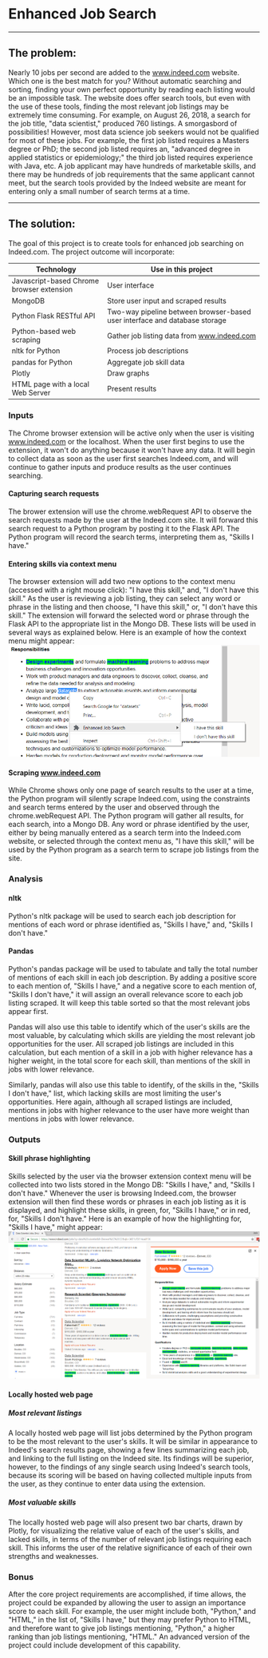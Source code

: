 # Enhanced Job Search
___
## The problem:
Nearly 10 jobs per second are added to the www.indeed.com website.  Which one is the best match for you?  Without automatic searching and sorting, finding your own perfect opportunity by reading each listing would be an impossible task.  The website does offer search tools, but even with the use of these tools, finding the most relevant job listings may be extremely time consuming.  For example, on August 26, 2018, a search for the job title, "data scientist," produced 760 listings.  A smorgasbord of possibilities!  However, most data science job seekers would not be qualified for most of these jobs.  For example, the first job listed requires a Masters degree or PhD; the second job listed requires an, "advanced degree in applied statistics or epidemiology;" the third job listed requires experience with Java, etc.  A job applicant may have hundreds of marketable skills, and there may be hundreds of job requirements that the same applicant cannot meet, but the search tools provided by the Indeed website are meant for entering only a small number of search terms at a time.
___
## The solution:
The goal of this project is to create tools for enhanced job searching on Indeed.com.  The project outcome will incorporate:

|  Technology  |  Use in this project  |
|--------------|-----------------------|
| Javascript-based Chrome browser extension | User interface |
| MongoDB | Store user input and scraped results |
| Python Flask RESTful API | Two-way pipeline between browser-based user interface and database storage |
| Python-based web scraping | Gather job listing data from www.indeed.com |
| nltk for Python | Process job descriptions |
| pandas for Python | Aggregate job skill data |
| Plotly | Draw graphs |
| HTML page with a local Web Server | Present results |

### Inputs
The Chrome browser extension will be active only when the user is visiting www.indeed.com or the localhost.  When the user first begins to use the extension, it won't do anything because it won't have any data.  It will begin to collect data as soon as the user first searches Indeed.com, and will continue to gather inputs and produce results as the user continues searching.

#### Capturing search requests
The brower extension will use the chrome.webRequest API to observe the search requests made by the user at the Indeed.com site.  It will forward this search request to a Python program by posting it to the Flask API.  The Python program will record the search terms, interpreting them as, "Skills I have."

#### Entering skills via context menu
The browser extension will add two new options to the context menu (accessed with a right mouse click): "I have this skill," and, "I don't have this skill." As the user is reviewing a job listing, they can select any word or phrase in the listing and then choose, "I have this skill," or, "I don't have this skill."  The extension will forward the selected word or phrase through the Flask API to the appropriate list in the Mongo DB.  These lists will be used in several ways as explained below.  Here is an example of how the context menu might appear:
![alt text](/Context%20menu%20example.PNG "Context menu example")


#### Scraping www.indeed.com
While Chrome shows only one page of search results to the user at a time, the Python program will silently scrape Indeed.com, using the constraints and search terms entered by the user and observed through the chrome.webRequest API.  The Python program will gather all results, for each search, into a Mongo DB.  Any word or phrase identified by the user, either by being manually entered as a search term into the Indeed.com website, or selected through the context menu as, "I have this skill," will be used by the Python program as a search term to scrape job listings from the site.

### Analysis
#### nltk
Python's nltk package will be used to search each job description for mentions of each word or phrase identified as, "Skills I have," and, "Skills I don't have."

#### Pandas
Python's pandas package will be used to tabulate and tally the total number of mentions of each skill in each job description.  By adding a positive score to each mention of, "Skills I have," and a negative score to each mention of, "Skills I don't have," it will assign an overall relevance score to each job listing scraped.  It will keep this table sorted so that the most relevant jobs appear first.

Pandas will also use this table to identify which of the user's skills are the most valuable, by calculating which skills are yielding the most relevant job opportunities for the user.  All scraped job listings are included in this calculation, but each mention of a skill in a job with higher relevance has a higher weight, in the total score for each skill, than mentions of the skill in jobs with lower relevance.

Similarly, pandas will also use this table to identify, of the skills in the, "Skills I don't have," list, which lacking skills are most limiting the user's opportunities.  Here again, although all scraped listings are included, mentions in jobs with higher relevance to the user have more weight than mentions in jobs with lower relevance.

### Outputs
#### Skill phrase highlighting
Skills selected by the user via the browser extension context menu will be collected into two lists stored in the Mongo DB: "Skills I have," and, "Skills I don't have."  Whenever the user is browsing Indeed.com, the browser extension will then find these words or phrases in each job listing as it is displayed, and highlight these skills, in green, for, "Skills I have," or in red, for, "Skills I don't have."  Here is an example of how the highlighting for, "Skills I have," might appear:
![alt text](/Highlighting%20example.PNG "Highlighting example")

#### Locally hosted web page
##### Most relevant listings
A locally hosted web page will list jobs determined by the Python program to be the most relevant to the user's skills.  It will be similar in appearance to Indeed's search results page, showing a few lines summarizing each job, and linking to the full listing on the Indeed site.  Its findings will be superior, however, to the findings of any single search using Indeed's search tools, because its scoring will be based on having collected multiple inputs from the user, as they continue to enter data using the extension.

##### Most valuable skills
The locally hosted web page will also present two bar charts, drawn by Plotly, for visualizing the relative value of each of the user's skills, and lacked skills, in terms of the number of relevant job listings requiring each skill.  This informs the user of the relative significance of each of their own strengths and weaknesses.

### Bonus
After the core project requirements are accomplished, if time allows, the project could be expanded by allowing the user to assign an importance score to each skill.  For example, the user might include both, "Python," and "HTML," in the list of, "Skills I have," but they may prefer Python to HTML, and therefore want to give job listings mentioning, "Python," a higher ranking than job listings mentioning, "HTML."  An advanced version of the project could include development of this capability.

